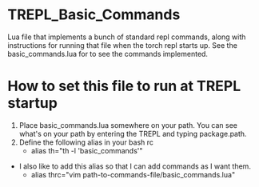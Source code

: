 # TREPL_Basic_Commands
Lua file that implements a bunch of standard repl commands, along with instructions for running that file when the torch repl starts up. See the basic_commands.lua for to see the commands implemented. 

# How to set this file to run at TREPL startup
1. Place basic_commands.lua somewhere on your path. You can see what's on your path by entering the TREPL and typing package.path.
2. Define the following alias in your bash rc
    * alias th="th -l 'basic_commands'"

* I also like to add this alias so that I can add commands as I want them.
    * alias thrc="vim path-to-commands-file/basic_commands.lua"
